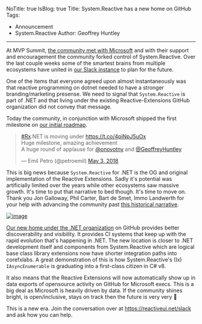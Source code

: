 NoTitle: true
IsBlog: true
Title: System.Reactive has a new home on GitHub
Tags: 
  - Announcement
  - System.Reactive
Author: Geoffrey Huntley
---

At MVP Summit, [the community met with Microsoft](https://github.com/Reactive-Extensions/Rx.NET/issues/466#issuecomment-370496523) and with their support and encouragement the community forked control of System.Reactive. Over the last couple weeks some of the smartest brains from multiple ecosystems have united in [our Slack instance](https://reactiveui.net/slack) to plan for the future.

One of the items that everyone agreed upon almost instantaneously was that reactive programming on dotnet needed to have a stronger branding/marketing presense. We need to signal that `System.Reactive` is part of .NET and that living under the existing Reactive-Extensions GitHub organization did not convey that message.

Today the community, in conjunction with Microsoft shipped the first milestone on [our initial roadmap](https://reactiveui.net/blog/2018/04/the-future-of-system-reactive).

<blockquote class="twitter-tweet" data-lang="en"><p lang="en" dir="ltr"><a href="https://twitter.com/hashtag/Rx?src=hash&amp;ref_src=twsrc%5Etfw">#Rx</a>.NET is moving under <a href="https://t.co/4piNpJ5uOx">https://t.co/4piNpJ5uOx</a><br>Huge milestone, amazing achievement<br>A huge round of applause for <a href="https://twitter.com/onovotny?ref_src=twsrc%5Etfw">@onovotny</a> and <a href="https://twitter.com/GeoffreyHuntley?ref_src=twsrc%5Etfw">@GeoffreyHuntley</a></p>&mdash; Emil Petro (@petroemil) <a href="https://twitter.com/petroemil/status/992142750509355008?ref_src=twsrc%5Etfw">May 3, 2018</a></blockquote>
<script async src="https://platform.twitter.com/widgets.js" charset="utf-8"></script>


This is big news because `System.Reactive` for .NET is the OG and original implementation of the Reactive Extensions. Sadly it's potential was artificially limited over the years while other ecosystems saw massive growth. It's time to put that narrative to bed though. It's time to move on. Thank you Jon Galloway, Phil Carter, Bart de Smet, Immo Landwerth for your help with advancing the community past [this historical narrative](https://twitter.com/GeoffreyHuntley/status/992486450733178887?s=09).

[![image](https://user-images.githubusercontent.com/127353/39624525-f7ad51fc-4fdc-11e8-9546-4e56eae31033.png)](https://github.com/dotnet/reactive)

[Our new home under the .NET organization](https://github.com/dotnet/reactive) on GitHub provides better discoverability and visibility. It provides CI systems that keep up with the rapid evolution that's happening in .NET. The new location is closer to .NET development itself and components from System.Reactive which are logical base class library extensions now have shorter integration paths into corefxlabs. A great demonstration of this is how System.Reactive's (Ix) `IAsyncEnumerable` is graduating into a first-class citizen in C# v8.

It also means that the Reactive Extensions will now automatically show up in data exports of opensource activity on GitHub for Microsoft execs. This is a big deal as Microsoft is heavily driven by data. If the community shines bright, is open/inclusive, stays on track then the future is very very 🚀

This is a new era. Join the conversation over at https://reactiveui.net/slack and ask how you can help.
